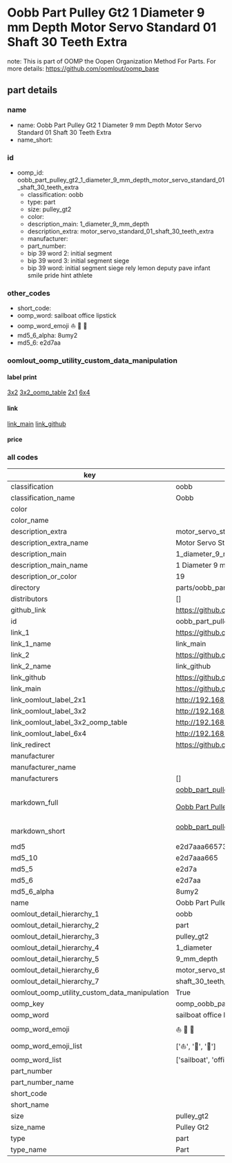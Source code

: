 # Oobb Part Pulley Gt2 1 Diameter 9 mm Depth Motor Servo Standard 01 Shaft 30 Teeth Extra  

note: This is part of OOMP the Oopen Organization Method For Parts. For more details: https://github.com/oomlout/oomp_base

##  part details
  







### name
* name: Oobb Part Pulley Gt2 1 Diameter 9 mm Depth Motor Servo Standard 01 Shaft 30 Teeth Extra
* name_short: 
### id
* oomp_id: oobb_part_pulley_gt2_1_diameter_9_mm_depth_motor_servo_standard_01_shaft_30_teeth_extra
  * classification: oobb
  * type: part
  * size: pulley_gt2
  * color: 
  * description_main: 1_diameter_9_mm_depth
  * description_extra: motor_servo_standard_01_shaft_30_teeth_extra
  * manufacturer: 
  * part_number: 
  * bip 39 word 2: initial segment
  * bip 39 word 3: initial segment siege
  * bip 39 word: initial segment siege rely lemon deputy pave infant smile pride hint athlete

### other_codes
* short_code: 
* oomp_word: sailboat office lipstick
* oomp_word_emoji :sailboat: :office: :lipstick:
* md5_6_alpha: 8umy2
* md5_6: e2d7aa






### oomlout_oomp_utility_custom_data_manipulation
#### label print
[3x2](http://192.168.1.245:1112/?label=oomp%208umy2)
[3x2_oomp_table](http://192.168.1.108:1112/?label=oomp%208umy2)
[2x1](http://192.168.1.242:1112/?label=oomp%208umy2)
[6x4](http://192.168.1.55:1112/?label=oomp%208umy2)    

#### link

[link_main](https://github.com/oomlout/oomlout_oomp_version_1_messy/tree/main/parts/oobb_part_pulley_gt2_1_diameter_9_mm_depth_motor_servo_standard_01_shaft_30_teeth_extra) [link_github](https://github.com/oomlout/oomlout_oomp_version_1_messy/tree/main/parts/oobb_part_pulley_gt2_1_diameter_9_mm_depth_motor_servo_standard_01_shaft_30_teeth_extra)                             

#### price







### all codes 
| key | value |  
| --- | --- |  
| classification | oobb |  
| classification_name | Oobb |  
| color |  |  
| color_name |  |  
| description_extra | motor_servo_standard_01_shaft_30_teeth_extra |  
| description_extra_name | Motor Servo Standard 01 Shaft 30 Teeth Extra |  
| description_main | 1_diameter_9_mm_depth |  
| description_main_name | 1 Diameter 9 mm Depth |  
| description_or_color | 19 |  
| directory | parts/oobb_part_pulley_gt2_1_diameter_9_mm_depth_motor_servo_standard_01_shaft_30_teeth_extra |  
| distributors | [] |  
| github_link | https://github.com/oomlout/oomlout_oomp_part_src/tree/main/parts/oobb_part_pulley_gt2_1_diameter_9_mm_depth_motor_servo_standard_01_shaft_30_teeth_extra |  
| id | oobb_part_pulley_gt2_1_diameter_9_mm_depth_motor_servo_standard_01_shaft_30_teeth_extra |  
| link_1 | https://github.com/oomlout/oomlout_oomp_version_1_messy/tree/main/parts/oobb_part_pulley_gt2_1_diameter_9_mm_depth_motor_servo_standard_01_shaft_30_teeth_extra |  
| link_1_name | link_main |  
| link_2 | https://github.com/oomlout/oomlout_oomp_version_1_messy/tree/main/parts/oobb_part_pulley_gt2_1_diameter_9_mm_depth_motor_servo_standard_01_shaft_30_teeth_extra |  
| link_2_name | link_github |  
| link_github | https://github.com/oomlout/oomlout_oomp_version_1_messy/tree/main/parts/oobb_part_pulley_gt2_1_diameter_9_mm_depth_motor_servo_standard_01_shaft_30_teeth_extra |  
| link_main | https://github.com/oomlout/oomlout_oomp_version_1_messy/tree/main/parts/oobb_part_pulley_gt2_1_diameter_9_mm_depth_motor_servo_standard_01_shaft_30_teeth_extra |  
| link_oomlout_label_2x1 | http://192.168.1.242:1112/?label=oomp%208umy2 |  
| link_oomlout_label_3x2 | http://192.168.1.245:1112/?label=oomp%208umy2 |  
| link_oomlout_label_3x2_oomp_table | http://192.168.1.108:1112/?label=oomp%208umy2 |  
| link_oomlout_label_6x4 | http://192.168.1.55:1112/?label=oomp%208umy2 |  
| link_redirect | https://github.com/oomlout/oomlout_oomp_version_1_messy/tree/main/parts/oobb_part_pulley_gt2_1_diameter_9_mm_depth_motor_servo_standard_01_shaft_30_teeth_extra |  
| manufacturer |  |  
| manufacturer_name |  |  
| manufacturers | [] |  
| markdown_full | [oobb_part_pulley_gt2_1_diameter_9_mm_depth_motor_servo_standard_01_shaft_30_teeth_extra](none)<br>[](none)<br>[Oobb Part Pulley Gt2 1 Diameter 9 Mm Depth Motor Servo Standard 01 Shaft 30 Teeth Extra](none)<br><br> |  
| markdown_short | [oobb_part_pulley_gt2_1_diameter_9_mm_depth_motor_servo_standard_01_shaft_30_teeth_extra](none)<br><br> |  
| md5 | e2d7aaa665735430ed3feb579030cb9f |  
| md5_10 | e2d7aaa665 |  
| md5_5 | e2d7a |  
| md5_6 | e2d7aa |  
| md5_6_alpha | 8umy2 |  
| name | Oobb Part Pulley Gt2 1 Diameter 9 mm Depth Motor Servo Standard 01 Shaft 30 Teeth Extra |  
| oomlout_detail_hierarchy_1 | oobb |  
| oomlout_detail_hierarchy_2 | part |  
| oomlout_detail_hierarchy_3 | pulley_gt2 |  
| oomlout_detail_hierarchy_4 | 1_diameter |  
| oomlout_detail_hierarchy_5 | 9_mm_depth |  
| oomlout_detail_hierarchy_6 | motor_servo_standard_01 |  
| oomlout_detail_hierarchy_7 | shaft_30_teeth_extra |  
| oomlout_oomp_utility_custom_data_manipulation | True |  
| oomp_key | oomp_oobb_part_pulley_gt2_1_diameter_9_mm_depth_motor_servo_standard_01_shaft_30_teeth_extra |  
| oomp_word | sailboat office lipstick |  
| oomp_word_emoji | :sailboat: :office: :lipstick: |  
| oomp_word_emoji_list | [':sailboat:', ':office:', ':lipstick:'] |  
| oomp_word_list | ['sailboat', 'office', 'lipstick'] |  
| part_number |  |  
| part_number_name |  |  
| short_code |  |  
| short_name |  |  
| size | pulley_gt2 |  
| size_name | Pulley Gt2 |  
| type | part |  
| type_name | Part |  
